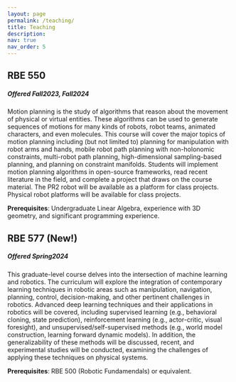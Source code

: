 ```yaml
---
layout: page
permalink: /teaching/
title: Teaching
description: 
nav: true
nav_order: 5
---
```


## RBE 550 ##
##### Offered Fall2023, Fall2024 #####

Motion planning is the study of algorithms that reason about the movement of physical or virtual entities. These algorithms can be used to generate sequences of motions for many kinds of robots, robot teams, animated characters, and even molecules. This course will cover the major topics of motion planning including (but not limited to) planning for manipulation with robot arms and hands, mobile robot path planning with non-holonomic constraints, multi-robot path planning, high-dimensional sampling-based planning, and planning on constraint manifolds. Students will implement motion planning algorithms in open-source frameworks, read recent literature in the field, and complete a project that draws on the course material. The PR2 robot will be available as a platform for class projects. Physical robot platforms will be available for class projects.

**Prerequisites**: Undergraduate Linear Algebra, experience with 3D geometry, and significant programming experience.


## RBE 577 <span style="color: var(--global-theme-color)"> (New!)</span> ##
##### Offered Spring2024 #####

This graduate-level course delves into the intersection of machine learning and robotics. The curriculum will explore the integration of contemporary learning techniques in robotic areas such as manipulation, navigation, planning, control, decision-making, and other pertinent challenges in robotics. Advanced deep learning techniques and their applications in robotics will be covered, including supervised learning (e.g., behavioral cloning, state prediction), reinforcement learning (e.g., actor-critic, visual foresight), and unsupervised/self-supervised methods (e.g., world model construction, learning forward dynamic models). In addition, the generalizability of these methods will be discussed, recent, and experimental studies will be conducted, examining the challenges of applying these techniques on physical systems.

**Prerequisites**: RBE 500 (Robotic Fundamendals) or equivalent.



